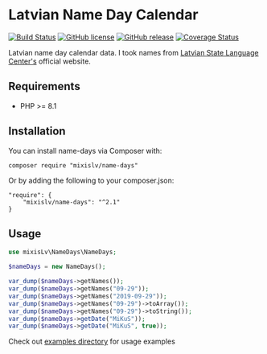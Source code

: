 # Latvian Name Day Calendar
[![Build Status](https://travis-ci.org/mixisLv/name-days.svg?branch=master)](https://travis-ci.org/mixisLv/name-days)
[![GitHub license](https://img.shields.io/github/license/mixisLv/name-days.svg)](https://github.com/mixisLv/name-days/blob/master/LICENSE)
[![GitHub release](https://img.shields.io/github/release/mixisLv/name-days.svg)](https://github.com/mixisLv/name-days/releases/latest)
[![Coverage Status](https://coveralls.io/repos/github/mixisLv/name-days/badge.svg?branch=master)](https://coveralls.io/github/mixisLv/name-days?branch=master)

Latvian name day calendar data. I took names from [Latvian State Language Center's](https://vvc.gov.lv/index.php?route=product/category&path=193_199) official website.

## Requirements

* PHP >= 8.1

## Installation 

You can install name-days via Composer with:
```shell
composer require "mixislv/name-days"
```
Or by adding the following to your composer.json:
```shell    
"require": {
    "mixislv/name-days": "^2.1"
}
```

## Usage

```php
use mixisLv\NameDays\NameDays;

$nameDays = new NameDays();

var_dump($nameDays->getNames());
var_dump($nameDays->getNames("09-29"));
var_dump($nameDays->getNames("2019-09-29"));
var_dump($nameDays->getNames("09-29")->toArray());
var_dump($nameDays->getNames("09-29")->toString());
var_dump($nameDays->getDate("MiKuS"));
var_dump($nameDays->getDate("MiKuS", true));
```

Check out [examples directory](/examples) for usage examples
